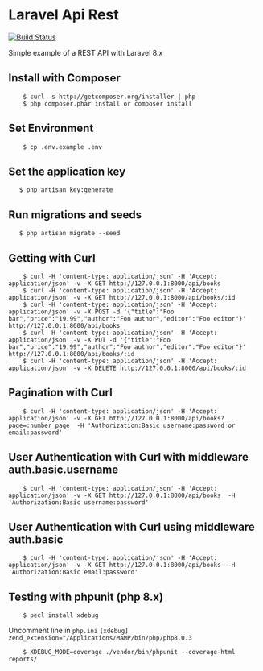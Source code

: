 # Laravel Api Rest

[![Build Status](https://travis-ci.org/Tony133/laravel-api-rest.svg?branch=master)](https://travis-ci.org/Tony133/laravel-api-rest)

Simple example of a REST API with Laravel 8.x

## Install with Composer

```
    $ curl -s http://getcomposer.org/installer | php
    $ php composer.phar install or composer install
```

## Set Environment

```
    $ cp .env.example .env
```

## Set the application key

```
   $ php artisan key:generate
```

## Run migrations and seeds

```
   $ php artisan migrate --seed
```

## Getting with Curl

```
    $ curl -H 'content-type: application/json' -H 'Accept: application/json' -v -X GET http://127.0.0.1:8000/api/books
    $ curl -H 'content-type: application/json' -H 'Accept: application/json' -v -X GET http://127.0.0.1:8000/api/books/:id
    $ curl -H 'content-type: application/json' -H 'Accept: application/json' -v -X POST -d '{"title":"Foo bar","price":"19.99","author":"Foo author","editor":"Foo editor"}' http://127.0.0.1:8000/api/books
    $ curl -H 'content-type: application/json' -H 'Accept: application/json' -v -X PUT -d '{"title":"Foo bar","price":"19.99","author":"Foo author","editor":"Foo editor"}' http://127.0.0.1:8000/api/books/:id
    $ curl -H 'content-type: application/json' -H 'Accept: application/json' -v -X DELETE http://127.0.0.1:8000/api/books/:id
```

## Pagination with Curl

```
    $ curl -H 'content-type: application/json' -H 'Accept: application/json' -v -X GET http://127.0.0.1:8000/api/books?page=:number_page  -H 'Authorization:Basic username:password or email:password'
```

## User Authentication with Curl with middleware auth.basic.username

```
    $ curl -H 'content-type: application/json' -H 'Accept: application/json' -v -X GET http://127.0.0.1:8000/api/books  -H 'Authorization:Basic username:password'
```

## User Authentication with Curl using middleware auth.basic

```
    $ curl -H 'content-type: application/json' -H 'Accept: application/json' -v -X GET http://127.0.0.1:8000/api/books  -H 'Authorization:Basic email:password'
```

## Testing with phpunit (php 8.x)

```
    $ pecl install xdebug
```

Uncomment line in `php.ini`
`[xdebug] zend_extension="/Applications/MAMP/bin/php/php8.0.3`

```
    $ XDEBUG_MODE=coverage ./vendor/bin/phpunit --coverage-html reports/
```
